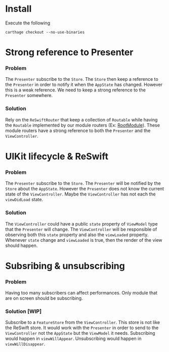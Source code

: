 # Install

Execute the following

```
carthage checkout --no-use-binaries
```

# Strong reference to Presenter

### Problem

The `Presenter` subscribe to the `Store`. 
The `Store` then keep a reference to the `Presenter` 
in order to notify it when the `AppState` has changed.
However this is a weak reference.
We need to keep a strong reference to the `Presenter` somewhere.

### Solution

Rely on the `ReSwiftRouter` that keep a collection of `Routable` 
while having the `Routable` implemented by 
our module routers (Ex: [RootModule](https://github.com/Viscaweb/reswift-presenter-demo/blob/master/ReSwift%20Example/RootModule.swift)).
These module routers have a strong reference to both the `Presenter` and the `ViewController`.


# UIKit lifecycle & ReSwift

### Problem

The `Presenter` subscribe to the `Store`.
The `Presenter` will be notified by the `Store` about the `AppState`.
However the `Presenter` does not know the current state of the `ViewController`.
Maybe the `ViewController` has not each the `viewDidLoad` state.

### Solution

The `ViewController` could have a public `state` property of `ViewModel` type that
the `Presenter` will change. The `ViewController` will be responsible of observing both
this `state` property and also the `viewLoaded` property. Whenever `state` change and `viewLoaded`
is true, then the render of the view should happen.

# Subsribing & unsubscribing

### Problem

Having too many subscribers can affect performances. Only module that are on screen
should be subscribing.

### Solution [WIP]

Subscribe to a `FeatureStore` from the `ViewController`. This store is not like
the ReSwift store. It would work with the `Presenter` in order to
send to the `ViewController` not the `AppState` but the `ViewModel` it needs.
Subscribing would happen in `viewWillAppear`.
Unsubscribing would happen in `viewWillDisappear`.


